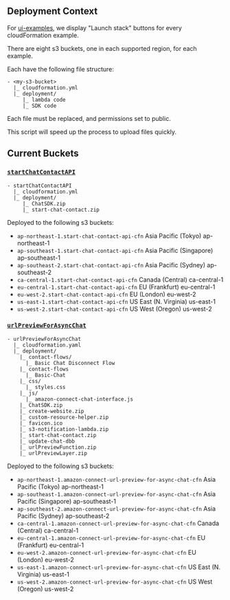 ## Deployment Context

For [ui-examples](https://github.com/amazon-connect/amazon-connect-chat-ui-examples), we display "Launch stack" buttons for every cloudFormation example.

There are eight s3 buckets, one in each supported region, for each example.

Each have the following file structure:

```
- <my-s3-bucket>
  |_ cloudformation.yml
  |_ deployment/
     |_ lambda code
     |_ SDK code
```

Each file must be replaced, and permissions set to public.

This script will speed up the process to upload files quickly.

## Current Buckets

### [`startChatContactAPI`](https://github.com/amazon-connect/amazon-connect-chat-ui-examples/tree/master/cloudformationTemplates/startChatContactAPI)

```
- startChatContactAPI
  |_ cloudformation.yml
  |_ deployment/
     |_ ChatSDK.zip
     |_ start-chat-contact.zip 
```

Deployed to the following s3 buckets:

- `ap-northeast-1.start-chat-contact-api-cfn` Asia Pacific (Tokyo) ap-northeast-1
- `ap-southeast-1.start-chat-contact-api-cfn` Asia Pacific (Singapore) ap-southeast-1
- `ap-southeast-2.start-chat-contact-api-cfn` Asia Pacific (Sydney) ap-southeast-2
- `ca-central-1.start-chat-contact-api-cfn` Canada (Central) ca-central-1
- `eu-central-1.start-chat-contact-api-cfn` EU (Frankfurt) eu-central-1	
- `eu-west-2.start-chat-contact-api-cfn` EU (London) eu-west-2	
- `us-east-1.start-chat-contact-api-cfn` US East (N. Virginia) us-east-1
- `us-west-2.start-chat-contact-api-cfn` US West (Oregon) us-west-2

### [`urlPreviewForAsyncChat`](https://github.com/amazon-connect/amazon-connect-chat-ui-examples/tree/master/cloudformationTemplates/urlPreviewForAsyncChat)

```
- urlPreviewForAsyncChat
  |_ cloudformation.yaml
  |_ deployment/
    |_ contact-flows/
      |_ Basic Chat Disconnect Flow
    |_ contact-flows
      |_ Basic-Chat
    |_ css/
      |_ styles.css
    |_ js/
      |_ amazon-connect-chat-interface.js
    |_ ChatSDK.zip
    |_ create-website.zip
    |_ custom-resource-helper.zip
    |_ favicon.ico
    |_ s3-notification-lambda.zip
    |_ start-chat-contact.zip
    |_ update-chat-dbb
    |_ urlPreviewFunction.zip
    |_ urlPreviewLayer.zip
```

Deployed to the following s3 buckets:

- `ap-northeast-1.amazon-connect-url-preview-for-async-chat-cfn` Asia Pacific (Tokyo) ap-northeast-1
- `ap-southeast-1.amazon-connect-url-preview-for-async-chat-cfn` Asia Pacific (Singapore) ap-southeast-1
- `ap-southeast-2.amazon-connect-url-preview-for-async-chat-cfn` Asia Pacific (Sydney) ap-southeast-2
- `ca-central-1.amazon-connect-url-preview-for-async-chat-cfn` Canada (Central) ca-central-1
- `eu-central-1.amazon-connect-url-preview-for-async-chat-cfn` EU (Frankfurt) eu-central-1	
- `eu-west-2.amazon-connect-url-preview-for-async-chat-cfn` EU (London) eu-west-2	
- `us-east-1.amazon-connect-url-preview-for-async-chat-cfn` US East (N. Virginia) us-east-1
- `us-west-2.amazon-connect-url-preview-for-async-chat-cfn` US West (Oregon) us-west-2

<!--
### [`asyncCustomerChatUX `](https://github.com/amazon-connect/amazon-connect-chat-ui-examples/tree/master/cloudformationTemplates/asyncCustomerChatUX)
 
# asyncCustomerChatUX
# export LOCAL_BUCKET_FOLDER="asyncCustomerChatUX"
# export BUCKET_TO_UPDATE="amazon-connect-url-preview-for-async-chat-cfn"
# export FILES_TO_UPLOAD=(
#     "cloudformation.yaml"
#     "deployment/contact-flows/Basic Chat Disconnect Flow"
#     "deployment/contact-flows/Basic-Chat"
#     "deployment/css/styles.css"
#     "deployment/js/amazon-connect-chat-interface.js"
#     "deployment/ChatSDK.zip"
#     "deployment/create-website.zip"
#     "deployment/custom-resource-helper.zip"
#     "deployment/s3-notification-lambda.zip"
#     "deployment/start-chat-contact.zip"
#     "deployment/update-chat-ddb"
# )

Deployed to the following s3 buckets:

- `ap-northeast-1.amazon-connect-advanced-customer-chat-cfnn` Asia Pacific (Tokyo) ap-northeast-1
- `ap-southeast-1.amazon-connect-advanced-customer-chat-cfn` Asia Pacific (Singapore) ap-southeast-1
- `ap-southeast-2.amazon-connect-advanced-customer-chat-cfn` Asia Pacific (Sydney) ap-southeast-2
- `ca-central-1.amazon-connect-advanced-customer-chat-cfn` Canada (Central) ca-central-1
- `eu-central-1.amazon-connect-advanced-customer-chat-cfn` EU (Frankfurt) eu-central-1	
- `eu-west-2.amazon-connect-advanced-customer-chat-cfn` EU (London) eu-west-2	
- `us-east-1.amazon-connect-advanced-customer-chat-cfn` US East (N. Virginia) us-east-1
- `us-west-2.amazon-connect-advanced-customer-chat-cfn` US West (Oregon) us-west-2
-->